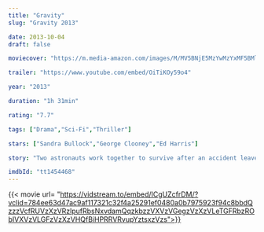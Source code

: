 ```yaml
---
title: "Gravity"
slug: "Gravity 2013"

date: 2013-10-04
draft: false

moviecover: "https://m.media-amazon.com/images/M/MV5BNjE5MzYwMzYxMF5BMl5BanBnXkFtZTcwOTk4MTk0OQ@@._V1_UX182_CR0,0,182,268_AL_.jpg"

trailer: "https://www.youtube.com/embed/OiTiKOy59o4"

year: "2013"

duration: "1h 31min"

rating: "7.7"

tags: ["Drama","Sci-Fi","Thriller"]

stars: ["Sandra Bullock","George Clooney","Ed Harris"]

story: "Two astronauts work together to survive after an accident leaves them stranded in space."

imdbId: "tt1454468"
---
```


{{< movie url= "https://vidstream.to/embed/ICgUZcfrDM/?vclid=784ee63d47ac9af117321c32f4a25291ef0480a0b7975923f94c8bbdQzzzVcfRUVzXzVRzlpufRbsNxvdamQqzkbzzVXVzVGegzVzXzVLeTGFRbzRObIVXVzVLGFzVzXzVHQfBiHPRRVRvupYztsxzVzs">}}
